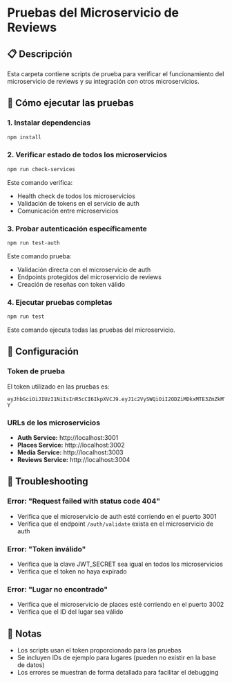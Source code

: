 # Pruebas del Microservicio de Reviews

## 📋 Descripción
Esta carpeta contiene scripts de prueba para verificar el funcionamiento del microservicio de reviews y su integración con otros microservicios.

## 🚀 Cómo ejecutar las pruebas

### 1. Instalar dependencias
```bash
npm install
```

### 2. Verificar estado de todos los microservicios
```bash
npm run check-services
```
Este comando verifica:
- Health check de todos los microservicios
- Validación de tokens en el servicio de auth
- Comunicación entre microservicios

### 3. Probar autenticación específicamente
```bash
npm run test-auth
```
Este comando prueba:
- Validación directa con el microservicio de auth
- Endpoints protegidos del microservicio de reviews
- Creación de reseñas con token válido

### 4. Ejecutar pruebas completas
```bash
npm run test
```
Este comando ejecuta todas las pruebas del microservicio.

## 🔧 Configuración

### Token de prueba
El token utilizado en las pruebas es:
```
eyJhbGciOiJIUzI1NiIsInR5cCI6IkpXVCJ9.eyJ1c2VySWQiOiI2ODZiMDkxMTE3ZmZkMTFjNzFiZDg2MTkiLCJyb2wiOiJ1c3VhcmlvIiwiaWF0IjoxNzUxODQ1MTUwLCJleHAiOjE3NTE4NTIzNTB9.lP3RHydX4_se4m5ORfjOEu35rW9frT7qeTi33XKF1-Y
```

### URLs de los microservicios
- **Auth Service:** http://localhost:3001
- **Places Service:** http://localhost:3002
- **Media Service:** http://localhost:3003
- **Reviews Service:** http://localhost:3004

## 🐛 Troubleshooting

### Error: "Request failed with status code 404"
- Verifica que el microservicio de auth esté corriendo en el puerto 3001
- Verifica que el endpoint `/auth/validate` exista en el microservicio de auth

### Error: "Token inválido"
- Verifica que la clave JWT_SECRET sea igual en todos los microservicios
- Verifica que el token no haya expirado

### Error: "Lugar no encontrado"
- Verifica que el microservicio de places esté corriendo en el puerto 3002
- Verifica que el ID del lugar sea válido

## 📝 Notas
- Los scripts usan el token proporcionado para las pruebas
- Se incluyen IDs de ejemplo para lugares (pueden no existir en la base de datos)
- Los errores se muestran de forma detallada para facilitar el debugging 
